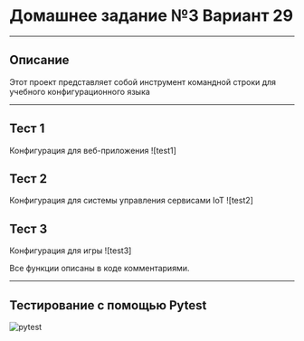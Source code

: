 # Домашнее задание №3 Вариант 29
___
## Описание
Этот проект представляет собой инструмент командной строки для учебного конфигурационного языка
___
## Тест 1 
Конфигурация для веб-приложения
![test1]
## Тест 2
Конфигурация для системы управления сервисами IoT
![test2]
## Тест 3
Конфигурация для игры
![test3]

Все функции описаны в коде комментариями.
___
## Тестирование с помощью Pytest
![pytest](https://github.com/d1nech/KonfUpravlenie/blob/main/HW№3/testimg/pytest.png?raw=true)
